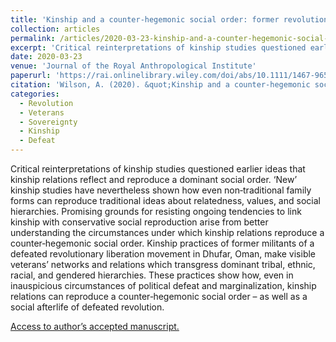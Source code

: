 ```yaml
---
title: 'Kinship and a counter-hegemonic social order: former revolutionaries in southern Oman'
collection: articles
permalink: /articles/2020-03-23-kinship-and-a-counter-hegemonic-social-order
excerpt: 'Critical reinterpretations of kinship studies questioned earlier ideas that kinship relations reflect and reproduce a dominant social order. ‘New’ kinship studies have nevertheless shown.'
date: 2020-03-23
venue: 'Journal of the Royal Anthropological Institute'
paperurl: 'https://rai.onlinelibrary.wiley.com/doi/abs/10.1111/1467-9655.13249?af=R'
citation: 'Wilson, A. (2020). &quot;Kinship and a counter-hegemonic social order: former revolutionaries in southern Oman.&quot; <i>Journal of the Royal Anthropological Institute</i>.'
categories:
  - Revolution
  - Veterans
  - Sovereignty
  - Kinship
  - Defeat
---
```


Critical reinterpretations of kinship studies questioned earlier ideas that kinship relations reflect and reproduce a dominant social order. ‘New’ kinship studies have nevertheless shown how even non‐traditional family forms can reproduce traditional ideas about relatedness, values, and social hierarchies. Promising grounds for resisting ongoing tendencies to link kinship with conservative social reproduction arise from better understanding the circumstances under which kinship relations reproduce a counter‐hegemonic social order. Kinship practices of former militants of a defeated revolutionary liberation movement in Dhufar, Oman, make visible veterans’ networks and relations which transgress dominant tribal, ethnic, racial, and gendered hierarchies. These practices show how, even in inauspicious circumstances of political defeat and marginalization, kinship relations can reproduce a counter‐hegemonic social order – as well as a social afterlife of defeated revolution.

[Access to author’s accepted manuscript.](https://sro.sussex.ac.uk/id/eprint/89983/)
